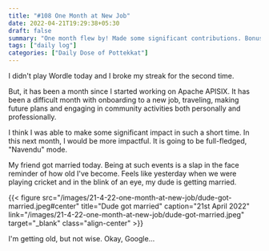 ```yaml
---
title: "#108 One Month at New Job"
date: 2022-04-21T19:29:38+05:30
draft: false
summary: "One month flew by! Made some significant contributions. Bonus: Photo from my friend's marriage!"
tags: ["daily log"]
categories: ["Daily Dose of Pottekkat"]
---
```


I didn't play Wordle today and I broke my streak for the second time.

But, it has been a month since I started working on Apache APISIX. It has been a difficult month with onboarding to a new job, traveling, making future plans and engaging in community activities both personally and professionally.

I think I was able to make some significant impact in such a short time. In this next month, I would be more impactful. It is going to be full-fledged, "Navendu" mode.

My friend got married today. Being at such events is a slap in the face reminder of how old I've become. Feels like yesterday when we were playing cricket and in the blink of an eye, my dude is getting married.

{{< figure src="/images/21-4-22-one-month-at-new-job/dude-got-married.jpeg#center" title="Dude got married" caption="21st April 2022" link="/images/21-4-22-one-month-at-new-job/dude-got-married.jpeg" target="_blank" class="align-center" >}}

I'm getting old, but not wise. Okay, Google...
